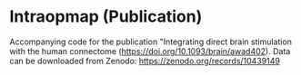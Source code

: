 # Intraopmap (Publication)
Accompanying code for the publication "Integrating direct brain stimulation with the human connectome (https://doi.org/10.1093/brain/awad402).
Data can be downloaded from Zenodo: https://zenodo.org/records/10439149
